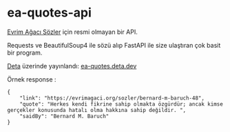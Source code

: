 # ea-quotes-api

[Evrim Ağacı Sözler](evrimagaci.org/sozler) için resmi olmayan bir API.

Requests ve BeautifulSoup4 ile sözü alıp FastAPI ile size ulaştıran çok basit bir program.

[Deta](deta.sh) üzerinde yayınlandı: [ea-quotes.deta.dev](ea-quotes.deta.dev)

Örnek response : 
```
{
    "link": "https://evrimagaci.org/sozler/bernard-m-baruch-48",
    "quote": "Herkes kendi fikrine sahip olmakta özgürdür; ancak kimse gerçekler konusunda hatalı olma hakkına sahip değildir. ",
    "saidBy": "Bernard M. Baruch"
}
```
